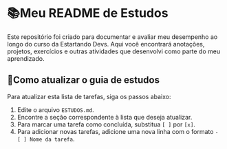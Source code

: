 # 📚Meu README de Estudos

 Este repositório foi criado para documentar e avaliar meu desempenho ao longo do curso da Estartando Devs. Aqui você encontrará anotações, projetos, exercícios e outras atividades que desenvolvi como parte do meu aprendizado.

## 🔁Como atualizar o guia de estudos

Para atualizar esta lista de tarefas, siga os passos abaixo:

1. Edite o arquivo `ESTUDOS.md`.
2. Encontre a seção correspondente à lista que deseja atualizar.
3. Para marcar uma tarefa como concluída, substitua `[ ]` por `[x]`.
4. Para adicionar novas tarefas, adicione uma nova linha com o formato `- [ ] Nome da tarefa`.
